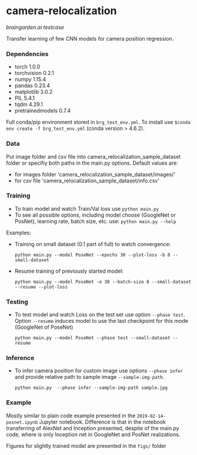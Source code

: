 # camera-relocalization 
_braingarden.ai testcase_


Transfer learning of few CNN models for camera position regression.

### Dependencies
- torch 1.0.0
- torchvision 0.2.1
- numpy 1.15.4
- pandas 0.23.4
- matplotlib 3.0.2
- PIL 5.4.1
- tqdm 4.29.1
- pretrainedmodels 0.7.4

Full conda/pip environment stored in `brg_test_env.yml`. To install use `$conda env create -f brg_test_env.yml` 
(conda version > 4.6.2).

### Data

Put image folder and csv file into camera_relocalization_sample_dataset folder or specifiy both paths in the main.py options. 
Default values are: 
  - for images folder 'camera_relocalization_sample_dataset/images/' 
  - for csv file 'camera_relocalization_sample_dataset/info.csv'

### Training

- To train model and watch Train/Val loss use `python main.py`
- To see all possible options, including model choose (GoogleNet or PosNet), learning rate, batch size, etc. use: `python main.py --help`

Examples:
- Training on small dataset (0.1 part of full) to watch convergence:
  ```
  python main.py --model PoseNet --epochs 30 --plot-loss -b 8 --small-dataset
  ```

- Resume training of previously started model:
  ```
  python main.py --model PoseNet -e 30 --batch-size 8 --small-dataset --resume --plot-loss
  ```
 
### Testing
- To test model and watch Loss on the test set use option `--phase test`. Option `--resume` induces model to use the last checkpoint for this mode (GoogleNet of PoseNet)
  ```
  python main.py --model PoseNet --phase test --small-dataset --resume
  ```

### Inference

- To infer camera position for custom image use options `--phase infer` and provide relative path to 
sample image `--sample-img-path`.

  ```
  python main.py  --phase infer --sample-img-path sample.jpg
  ```

### Example

Mostly similar to plain code example presented in the `2019-02-14-posnet.ipynb` Jupyter notebook. 
Difference is that in the notebook transferring of AlexNet and Inception presented, despite of the main.py code, where is 
only Inception net in GoogleNet and PosNet realizations.

Figures for slightly trained model are presented in the `figs/` folder 
